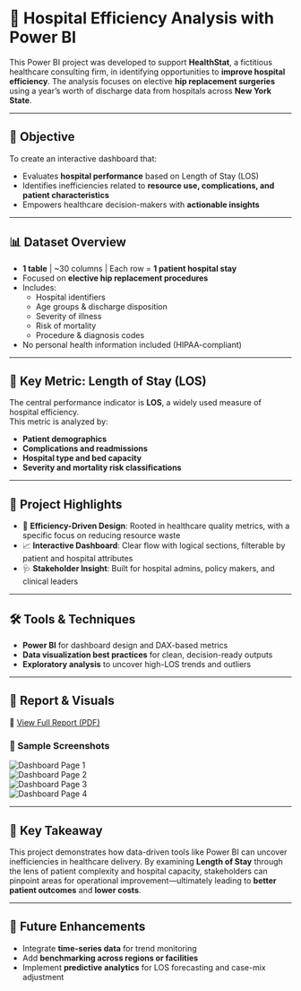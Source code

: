 # 🏥 Hospital Efficiency Analysis with Power BI

This Power BI project was developed to support **HealthStat**, a fictitious healthcare consulting firm, in identifying opportunities to **improve hospital efficiency**. The analysis focuses on elective **hip replacement surgeries** using a year’s worth of discharge data from hospitals across **New York State**.

---

## 🎯 Objective

To create an interactive dashboard that:
- Evaluates **hospital performance** based on Length of Stay (LOS)
- Identifies inefficiencies related to **resource use, complications, and patient characteristics**
- Empowers healthcare decision-makers with **actionable insights**

---

## 📊 Dataset Overview

- **1 table** | ~30 columns | Each row = **1 patient hospital stay**
- Focused on **elective hip replacement procedures**
- Includes:
  - Hospital identifiers
  - Age groups & discharge disposition
  - Severity of illness
  - Risk of mortality
  - Procedure & diagnosis codes
- No personal health information included (HIPAA-compliant)

---

## 📌 Key Metric: Length of Stay (LOS)

The central performance indicator is **LOS**, a widely used measure of hospital efficiency.  
This metric is analyzed by:
- **Patient demographics**
- **Complications and readmissions**
- **Hospital type and bed capacity**
- **Severity and mortality risk classifications**

---

## 🧠 Project Highlights

- 🎯 **Efficiency-Driven Design**: Rooted in healthcare quality metrics, with a specific focus on reducing resource waste
- 📈 **Interactive Dashboard**: Clear flow with logical sections, filterable by patient and hospital attributes
- 🩺 **Stakeholder Insight**: Built for hospital admins, policy makers, and clinical leaders

---

## 🛠️ Tools & Techniques

- **Power BI** for dashboard design and DAX-based metrics  
- **Data visualization best practices** for clean, decision-ready outputs  
- **Exploratory analysis** to uncover high-LOS trends and outliers

---

## 📁 Report & Visuals

📄 [View Full Report (PDF)](https://github.com/user-attachments/files/20561062/Hospital-Efficiency-Analysis.pdf)

### 📸 Sample Screenshots

![Dashboard Page 1](https://github.com/user-attachments/assets/800de588-ed33-474e-9b7c-4cb5e165f42d)  
![Dashboard Page 2](https://github.com/user-attachments/assets/0af22162-9479-4081-bc36-130578620962)  
![Dashboard Page 3](https://github.com/user-attachments/assets/9e5e0d66-56f1-4b64-abf8-2eaa860ddc4d)  
![Dashboard Page 4](https://github.com/user-attachments/assets/ea5629ff-e1c6-4e07-819c-83a6cc81a30a)

---

## 🧭 Key Takeaway

This project demonstrates how data-driven tools like Power BI can uncover inefficiencies in healthcare delivery. By examining **Length of Stay** through the lens of patient complexity and hospital capacity, stakeholders can pinpoint areas for operational improvement—ultimately leading to **better patient outcomes** and **lower costs**.

---

## 🚀 Future Enhancements

- Integrate **time-series data** for trend monitoring  
- Add **benchmarking across regions or facilities**  
- Implement **predictive analytics** for LOS forecasting and case-mix adjustment
